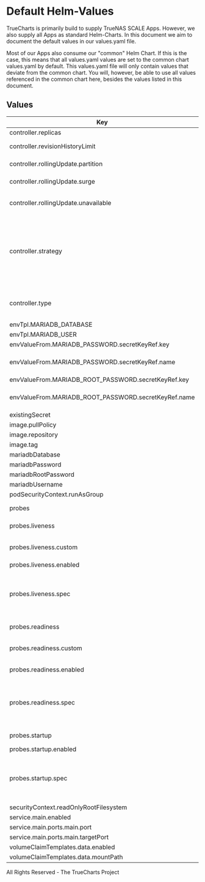 # Default Helm-Values

TrueCharts is primarily build to supply TrueNAS SCALE Apps.
However, we also supply all Apps as standard Helm-Charts. In this document we aim to document the default values in our values.yaml file.

Most of our Apps also consume our "common" Helm Chart.
If this is the case, this means that all values.yaml values are set to the common chart values.yaml by default. This values.yaml file will only contain values that deviate from the common chart.
You will, however, be able to use all values referenced in the common chart here, besides the values listed in this document.

## Values

| Key | Type | Default | Description |
|-----|------|---------|-------------|
| controller.replicas | int | `1` | Number of desired pods |
| controller.revisionHistoryLimit | int | `3` | ReplicaSet revision history limit |
| controller.rollingUpdate.partition | string | `nil` | Set statefulset RollingUpdate partition |
| controller.rollingUpdate.surge | string | `nil` | Set deployment RollingUpdate max surge |
| controller.rollingUpdate.unavailable | int | `1` | Set deployment RollingUpdate max unavailable |
| controller.strategy | string | `"RollingUpdate"` | Set the controller upgrade strategy For Deployments, valid values are Recreate (default) and RollingUpdate. For StatefulSets, valid values are OnDelete and RollingUpdate (default). DaemonSets ignore this. |
| controller.type | string | `"statefulset"` | Set the controller type. Valid options are deployment, daemonset or statefulset |
| envTpl.MARIADB_DATABASE | string | `"{{ .Values.mariadbDatabase }}"` |  |
| envTpl.MARIADB_USER | string | `"{{ .Values.mariadbUsername }}"` |  |
| envValueFrom.MARIADB_PASSWORD.secretKeyRef.key | string | `"mariadb-password"` |  |
| envValueFrom.MARIADB_PASSWORD.secretKeyRef.name | string | `"{{ ( tpl .Values.existingSecret $ ) | default ( include \"common.names.fullname\" . ) }}"` |  |
| envValueFrom.MARIADB_ROOT_PASSWORD.secretKeyRef.key | string | `"mariadb-root-password"` |  |
| envValueFrom.MARIADB_ROOT_PASSWORD.secretKeyRef.name | string | `"{{ ( tpl .Values.existingSecret $ ) | default ( include \"common.names.fullname\" . ) }}"` |  |
| existingSecret | string | `""` |  |
| image.pullPolicy | string | `"IfNotPresent"` |  |
| image.repository | string | `"bitnami/mariadb"` |  |
| image.tag | string | `"10.6.5@sha256:5bb100fed8b20dbab8f2e398a28b42021102ac57701ff3ba6e79a5f994f006e2"` |  |
| mariadbDatabase | string | `"test"` |  |
| mariadbPassword | string | `"testpass"` |  |
| mariadbRootPassword | string | `"testroot"` |  |
| mariadbUsername | string | `"test"` |  |
| podSecurityContext.runAsGroup | int | `0` |  |
| probes | object | See below | Probe configuration -- [[ref]](https://kubernetes.io/docs/tasks/configure-pod-container/configure-liveness-readiness-startup-probes/) |
| probes.liveness | object | See below | Liveness probe configuration |
| probes.liveness.custom | bool | `true` | Set this to `true` if you wish to specify your own livenessProbe |
| probes.liveness.enabled | bool | `true` | Enable the liveness probe |
| probes.liveness.spec | object | See below | The spec field contains the values for the default livenessProbe. If you selected `custom: true`, this field holds the definition of the livenessProbe. |
| probes.readiness | object | See below | Redainess probe configuration |
| probes.readiness.custom | bool | `true` | Set this to `true` if you wish to specify your own readinessProbe |
| probes.readiness.enabled | bool | `true` | Enable the readiness probe |
| probes.readiness.spec | object | See below | The spec field contains the values for the default readinessProbe. If you selected `custom: true`, this field holds the definition of the readinessProbe. |
| probes.startup | object | See below | Startup probe configuration |
| probes.startup.enabled | bool | `true` | Enable the startup probe |
| probes.startup.spec | object | See below | The spec field contains the values for the default livenessProbe. If you selected `custom: true`, this field holds the definition of the livenessProbe. |
| securityContext.readOnlyRootFilesystem | bool | `false` |  |
| service.main.enabled | bool | `true` |  |
| service.main.ports.main.port | int | `3306` |  |
| service.main.ports.main.targetPort | int | `3306` |  |
| volumeClaimTemplates.data.enabled | bool | `true` |  |
| volumeClaimTemplates.data.mountPath | string | `"/bitnami/mariadb"` |  |

All Rights Reserved - The TrueCharts Project
